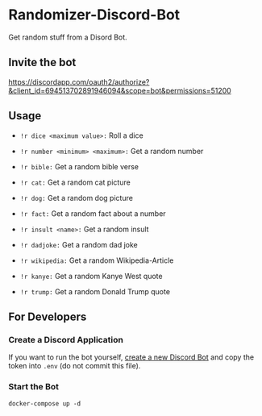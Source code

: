 # Randomizer-Discord-Bot

Get random stuff from a Disord Bot.

## Invite the bot

https://discordapp.com/oauth2/authorize?&client_id=694513702891946094&scope=bot&permissions=51200

## Usage

- `!r dice <maximum value>:` Roll a dice

- `!r number <minimum> <maximum>:` Get a random number

- `!r bible:` Get a random bible verse

- `!r cat:` Get a random cat picture

- `!r dog:` Get a random dog picture

- `!r fact:` Get a random fact about a number

- `!r insult <name>:` Get a random insult

- `!r dadjoke:` Get a random dad joke

- `!r wikipedia:` Get a random Wikipedia-Article

- `!r kanye:` Get a random Kanye West quote

- `!r trump:` Get a random Donald Trump quote

## For Developers

### Create a Discord Application

If you want to run the bot yourself, [create a new Discord Bot](https://discordapp.com/developers/docs/intro#bots-and-apps) and copy the token into  `.env` (do not commit this file).

### Start the Bot

```shell
docker-compose up -d
```
